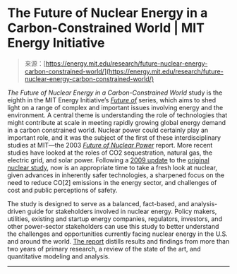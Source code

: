 <!--yml
category: 未分类
date: 2024-05-27 14:34:20
-->

# The Future of Nuclear Energy in a Carbon-Constrained World | MIT Energy Initiative

> 来源：[https://energy.mit.edu/research/future-nuclear-energy-carbon-constrained-world/](https://energy.mit.edu/research/future-nuclear-energy-carbon-constrained-world/)

*The Future of Nuclear Energy in a Carbon-Constrained World* study is the eighth in the MIT Energy Initiative’s [*Future of*](https://energy.mit.edu/research-type/future-of/) series, which aims to shed light on a range of complex and important issues involving energy and the environment. A central theme is understanding the role of technologies that might contribute at scale in meeting rapidly growing global energy demand in a carbon constrained world. Nuclear power could certainly play an important role, and it was the subject of the first of these interdisciplinary studies at MIT—the 2003 [*Future of Nuclear Power*](https://energy.mit.edu/research/future-nuclear-power/) report. More recent studies have looked at the roles of CO2 sequestration, natural gas, the electric grid, and solar power. Following a [2009 update](https://energy.mit.edu/research/future-nuclear-power/) to the [original nuclear study](https://energy.mit.edu/research/future-nuclear-power/), now is an appropriate time to take a fresh look at nuclear, given advances in inherently safer technologies, a sharpened focus on the need to reduce CO[2] emissions in the energy sector, and challenges of cost and public perceptions of safety.

The study is designed to serve as a balanced, fact-based, and analysis-driven guide for stakeholders involved in nuclear energy. Policy makers, utilities, existing and startup energy companies, regulators, investors, and other power-sector stakeholders can use this study to better understand the challenges and opportunities currently facing nuclear energy in the U.S. and around the world. [The report](https://energy.mit.edu/wp-content/uploads/2018/09/The-Future-of-Nuclear-Energy-in-a-Carbon-Constrained-World.pdf) distills results and findings from more than two years of primary research, a review of the state of the art, and quantitative modeling and analysis.

* * *